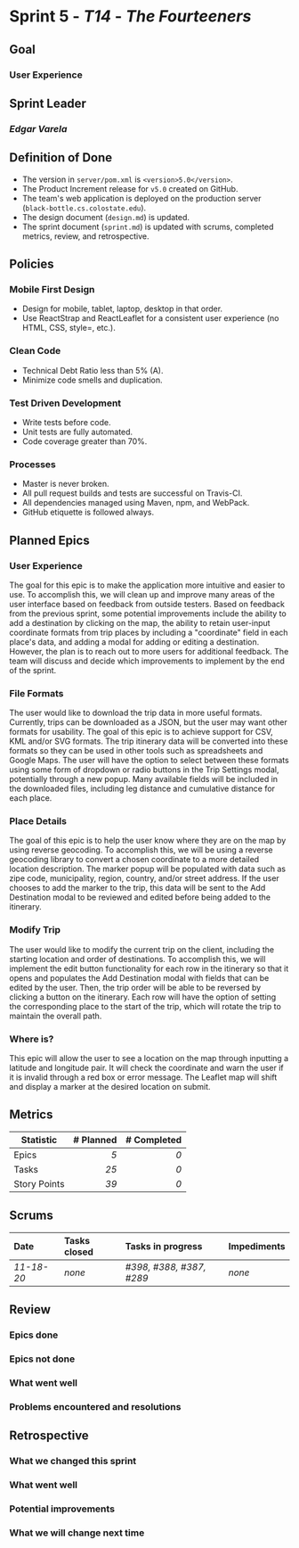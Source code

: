 # Sprint 5 - *T14* - *The Fourteeners*

## Goal
### User Experience

## Sprint Leader
### *Edgar Varela*


## Definition of Done

* The version in `server/pom.xml` is `<version>5.0</version>`.
* The Product Increment release for `v5.0` created on GitHub.
* The team's web application is deployed on the production server (`black-bottle.cs.colostate.edu`).
* The design document (`design.md`) is updated.
* The sprint document (`sprint.md`) is updated with scrums, completed metrics, review, and retrospective.


## Policies

### Mobile First Design
* Design for mobile, tablet, laptop, desktop in that order.
* Use ReactStrap and ReactLeaflet for a consistent user experience (no HTML, CSS, style=, etc.).

### Clean Code
* Technical Debt Ratio less than 5% (A).
* Minimize code smells and duplication.

### Test Driven Development
* Write tests before code.
* Unit tests are fully automated.
* Code coverage greater than 70%.

### Processes
* Master is never broken. 
* All pull request builds and tests are successful on Travis-CI.
* All dependencies managed using Maven, npm, and WebPack.
* GitHub etiquette is followed always.


## Planned Epics

### User Experience
The goal for this epic is to make the application more intuitive and easier to use. To accomplish this, we will clean up and improve many areas of the user interface based on feedback from outside testers. Based on feedback from the previous sprint, some potential improvements include the ability to add a destination by clicking on the map, the ability to retain user-input coordinate formats from trip places by including a "coordinate" field in each place's data, and adding a modal for adding or editing a destination. However, the plan is to reach out to more users for additional feedback. The team will discuss and decide which improvements to implement by the end of the sprint.  

### File Formats
The user would like to download the trip data in more useful formats. Currently, trips can be downloaded as a JSON, but the user may want other formats for usability. The goal of this epic is to achieve support for CSV, KML and/or SVG formats. The trip itinerary data will be converted into these formats so they can be used in other tools such as spreadsheets and Google Maps. The user will have the option to select between these formats using some form of dropdown or radio buttons in the Trip Settings modal, potentially through a new popup. Many available fields will be included in the downloaded files, including leg distance and cumulative distance for each place. 

### Place Details
The goal of this epic is to help the user know where they are on the map by using reverse geocoding. To accomplish this, we will be using a reverse geocoding library to convert a chosen coordinate to a more detailed location description. The marker popup will be populated with data such as zipe code, municipality, region, country, and/or street address. If the user chooses to add the marker to the trip, this data will be sent to the Add Destination modal to be reviewed and edited before being added to the itinerary. 

### Modify Trip
The user would like to modify the current trip on the client, including the starting location and order of destinations. To accomplish this, we will implement the edit button functionality for each row in the itinerary so that it opens and populates the Add Destination modal with fields that can be edited by the user. Then, the trip order will be able to be reversed by clicking a button on the itinerary. Each row will have the option of setting the corresponding place to the start of the trip, which will rotate the trip to maintain the overall path. 

### Where is?
This epic will allow the user to see a location on the map through inputting a latitude and longitude pair. It will check the coordinate and warn the user if it is invalid through a red box or error message. The Leaflet map will shift and display a marker at the desired location on submit. 

## Metrics

| Statistic | # Planned | # Completed |
| --- | ---: | ---: |
| Epics | *5* | *0* |
| Tasks |  *25*   | *0* | 
| Story Points |  *39*  | *0* | 


## Scrums

| Date | Tasks closed  | Tasks in progress | Impediments |
| :--- | :--- | :--- | :--- |
| *11-18-20* | *none* | *#398, #388, #387, #289* | *none* | 


## Review

### Epics done  

### Epics not done 

### What went well

### Problems encountered and resolutions


## Retrospective

### What we changed this sprint

### What went well

### Potential improvements

### What we will change next time
